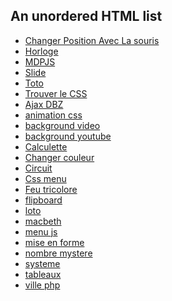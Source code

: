 
<html>
<body>
<h2>An unordered HTML list</h2>
<ul>
  <li><a href="https://demonda64.github.io/ExoSimplon/ChangerPosition/index.html">Changer Position Avec La souris</a></li>
  <li><a href="https://demonda64.github.io/ExoSimplon/HORLOGE/index.html">Horloge</a>
  <li><a href="https://demonda64.github.io/ExoSimplon/Identifiant_MotDePasseJs/index.html">MDPJS</a></li>
  <li><a href="https://demonda64.github.io/ExoSimplon/Slides-SlideJs-3/index.html">Slide</a></li>
  <li><a href="https://demonda64.github.io/ExoSimplon/Toto/index.htmlChanger">Toto</a></li>
  <li><a href="https://demonda64.github.io/ExoSimplon/TrouveLeCSS/index.htmlChanger">Trouver le CSS</a></li>
  <li><a href="https://demonda64.github.io/ExoSimplon/ajax_fromage_version_dbz/index.html">Ajax DBZ</a></li>
  <li><a href="https://demonda64.github.io/ExoSimplon/animation_css/index.html">animation css</a></li>
  <li><a href="https://demonda64.github.io/ExoSimplon/background_video/index.html">background video</a></li>
  <li><a href="https://demonda64.github.io/ExoSimplon/background_youtube/index.html">background youtube</a></li>
  <li><a href="https://demonda64.github.io/ExoSimplon/calculette/index.html">Calculette</a></li>
  <li><a href="https://demonda64.github.io/ExoSimplon/changercouleurtexte/index.html">Changer couleur</a></li>
  <li><a href="https://demonda64.github.io/ExoSimplon/circuit/index.html">Circuit</a></li>
  <li><a href="https://demonda64.github.io/ExoSimplon/css_menu/index.html">Css menu</a></li>
  <li><a href="https://demonda64.github.io/ExoSimplon/feu_tricolore/index.html">Feu tricolore</a></li>
  <li><a href="https://demonda64.github.io/ExoSimplon/flipboard/index.html">flipboard</a></li>
  <li><a href="https://demonda64.github.io/ExoSimplon/loto/index.html">loto</a></li>
  <li><a href="https://demonda64.github.io/ExoSimplon/macbeth/index.html">macbeth</a></li>
  <li><a href="https://demonda64.github.io/ExoSimplon/menu_en_js/index.html">menu js</a></li>
  <li><a href="https://demonda64.github.io/ExoSimplon/miseenformehtml/index.html">mise en forme</a></li>
  <li><a href="https://demonda64.github.io/ExoSimplon/nombre_mystere/index.html">nombre mystere</a></li>
  <li><a href="https://demonda64.github.io/ExoSimplon/systeme/index.html">systeme</a></li>
  <li><a href="https://demonda64.github.io/ExoSimplon/tableau/index.html">tableaux</a></li>
  <li><a href="https://demonda64.github.io/ExoSimplon/ville_PHP/index.html">ville php</a></li>

</ul>  

</body>

</html>
